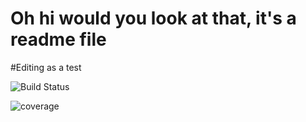 # Oh hi would you look at that, it's a readme file

#Editing as a test

![Build Status](https://github.com/bodjernisschroder/CIDemo-team7-Bo/actions/workflows/build-test.yml/badge.svg)

![coverage](https://img.shields.io/badge/coverage-coming%20soon-yellow)